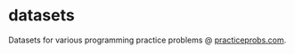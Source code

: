 # datasets

Datasets for various programming practice problems @ [practiceprobs.com](practiceprobs.com).
